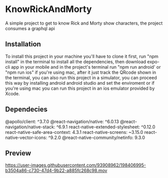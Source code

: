 # KnowRickAndMorty
A simple project to get to know Rick and Morty show characters, the project consumes a graphql api
## Installation
To install this project in your machine you'll have to clone it first, run "npm install" in the terminal to install all the dependencies, then download expo-cli app in your mobile and in the project's terminal run "npm run android' or "npm run ios" if you're using mac, after it just track the QRcode shown in the terminal, you can also run this project in a simulator, you can proceed this way by installing android android studio and set the enviroment or if you're using mac you can run this project in an ios emulator provided by Xcode.

## Dependecies
  @apollo/client: ^3.7.0
  @react-navigation/native: ^6.0.13
  @react-navigation/native-stack: ^6.9.1
  react-native-extended-stylesheet: ^0.12.0
  react-native-safe-area-context: 4.3.1
  react-native-screens: ~3.15.0
  react-native-vector-icons: ^9.2.0
  @react-native-community/netinfo: 9.3.0
  
  ## Preview 
  


https://user-images.githubusercontent.com/93908962/198406995-b3504a86-c730-47d4-9b22-a885fc268c98.mov

